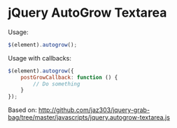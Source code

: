 # jQuery AutoGrow Textarea

Usage:

```javascript
$(element).autogrow();
```

Usage with callbacks:

```javascript
$(element).autogrow({
    postGrowCallback: function () {
        // Do something
    }
});
```

Based on: http://github.com/jaz303/jquery-grab-bag/tree/master/javascripts/jquery.autogrow-textarea.js


